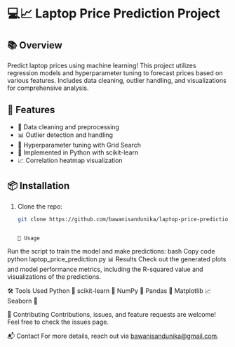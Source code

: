 # 💻📈 Laptop Price Prediction Project

## 📚 Overview
Predict laptop prices using machine learning! This project utilizes regression models and hyperparameter tuning to forecast prices based on various features. Includes data cleaning, outlier handling, and visualizations for comprehensive analysis.

## 🚀 Features
- 🧹 Data cleaning and preprocessing
- 📊 Outlier detection and handling
- 🔧 Hyperparameter tuning with Grid Search
- 🐍 Implemented in Python with scikit-learn
- 📈 Correlation heatmap visualization

## 📦 Installation
1. Clone the repo:
   ```bash
   git clone https://github.com/bawanisandunika/laptop-price-prediction.git


   📜 Usage
Run the script to train the model and make predictions:
bash
Copy code
python laptop_price_prediction.py
📊 Results
Check out the generated plots and model performance metrics, including the R-squared value and visualizations of the predictions.

🛠️ Tools Used
Python 🐍
scikit-learn 📘
NumPy 🔢
Pandas 🐼
Matplotlib 📈
Seaborn 🌊

🤝 Contributing
Contributions, issues, and feature requests are welcome! Feel free to check the issues page.



📬 Contact
For more details, reach out via bawanisandunika@gmail.com.



